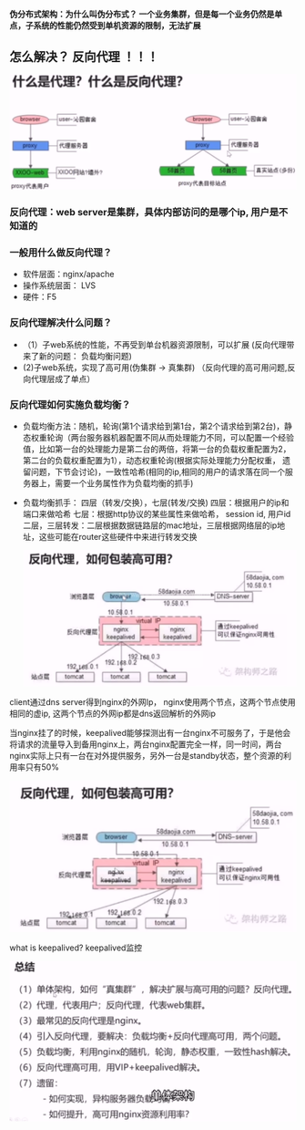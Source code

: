
#### 伪分布式架构：为什么叫伪分布式？ 一个业务集群，但是每一个业务仍然是单点，子系统的性能仍然受到单机资源的限制，无法扩展


## 怎么解决？  反向代理 ！！！


![alt txt](https://raw.githubusercontent.com/corykingsf/hack-system-design-pixel/main/imgSnipaste_2021-06-25_23-19-23.png)


### 反向代理：web server是集群，具体内部访问的是哪个ip, 用户是不知道的

### 一般用什么做反向代理？
- 软件层面：nginx/apache
- 操作系统层面： LVS
- 硬件：F5

### 反向代理解决什么问题？
- （1）子web系统的性能，不再受到单台机器资源限制，可以扩展  (反向代理带来了新的问题：  负载均衡问题)
- (2)子web系统，实现了高可用(伪集群 -> 真集群)  （反向代理的高可用问题,反向代理层成了单点）

### 反向代理如何实施负载均衡？
- 负载均衡方法：随机，轮询(第1个请求给到第1台，第2个请求给到第2台)，静态权重轮询（两台服务器机器配置不同从而处理能力不同，可以配置一个经验值，比如第一台的处理能力是第二台的两倍，将第一台的负载权重配置为2，第二台的负载权重配置为1），动态权重轮询(根据实际处理能力分配权重， 遗留问题，下节会讨论)，一致性哈希(相同的ip,相同的用户的请求落在同一个服务器上，需要一个业务属性作为负载均衡的抓手)
- 负载均衡抓手： 四层（转发/交换），七层(转发/交换)
   四层：根据用户的ip和端口来做哈希
   七层：根据http协议的某些属性来做哈希， session id, 用户id
   二层，三层转发：二层根据数据链路层的mac地址，三层根据网络层的ip地址，这些可能在router这些硬件中来进行转发交换
   


   ![alt txt](https://raw.githubusercontent.com/corykingsf/hack-system-design-pixel/main/imgSnipaste_2021-06-26_09-13-03.png)


client通过dns server得到nginx的外网Ip， nginx使用两个节点，这两个节点使用相同的虚ip, 这两个节点的外网ip都是dns返回解析的外网ip

当nginx挂了的时候，keepalived能够探测出有一台nginx不可服务了，于是他会将请求的流量导入到备用nginx上，两台nginx配置完全一样，同一时间，两台nginx实际上只有一台在对外提供服务，另外一台是standby状态，整个资源的利用率只有50%

![alt txt](https://raw.githubusercontent.com/corykingsf/hack-system-design-pixel/main/imgSnipaste_2021-06-26_09-16-43.png)

what is keepalived?  keepalived监控


   ![alt txt](https://raw.githubusercontent.com/corykingsf/hack-system-design-pixel/main/imgSnipaste_2021-06-26_09-21-14.png)




